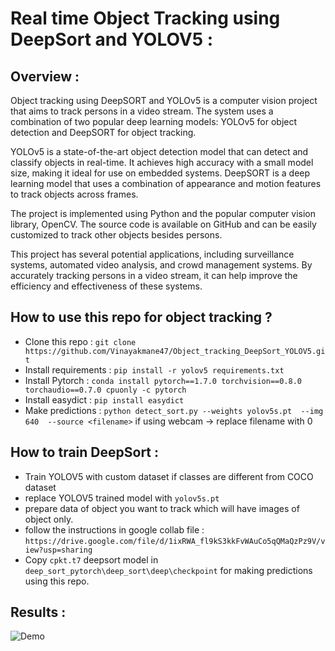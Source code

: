 # Real time Object Tracking using DeepSort and YOLOV5 : 

## Overview : 
Object tracking using DeepSORT and YOLOv5 is a computer vision project that aims to track persons in a video stream. The system uses a combination of two popular deep learning models: YOLOv5 for object detection and DeepSORT for object tracking.

YOLOv5 is a state-of-the-art object detection model that can detect and classify objects in real-time. It achieves high accuracy with a small model size, making it ideal for use on embedded systems. DeepSORT is a deep learning model that uses a combination of appearance and motion features to track objects across frames.

The project is implemented using Python and the popular computer vision library, OpenCV. The source code is available on GitHub and can be easily customized to track other objects besides persons.

This project has several potential applications, including surveillance systems, automated video analysis, and crowd management systems. By accurately tracking persons in a video stream, it can help improve the efficiency and effectiveness of these systems.


## How to use this repo for object tracking  ? 

- Clone this repo : `git clone https://github.com/Vinayakmane47/Object_tracking_DeepSort_YOLOV5.git` 
- Install requirements : `pip install -r yolov5 requirements.txt` 
- Install Pytorch : `conda install pytorch==1.7.0 torchvision==0.8.0 torchaudio==0.7.0 cpuonly -c pytorch`
- Install easydict : `pip install easydict`
- Make predictions : `python detect_sort.py --weights yolov5s.pt  --img 640  --source <filename>` if using webcam -> replace filename with 0


## How to train DeepSort  : 

- Train YOLOV5 with custom dataset if classes are different from COCO dataset 
- replace YOLOV5 trained model with `yolov5s.pt`
- prepare data of object you want to track which will have images of object only. 
- follow the instructions in google collab file : `https://drive.google.com/file/d/1ixRWA_fl9kS3kkFvWAuCo5qQMaQzPz9V/view?usp=sharing`
- Copy `cpkt.t7` deepsort model in `deep_sort_pytorch\deep_sort\deep\checkpoint`  for making predictions using this repo. 

## Results : 

![Demo](img.gif)



